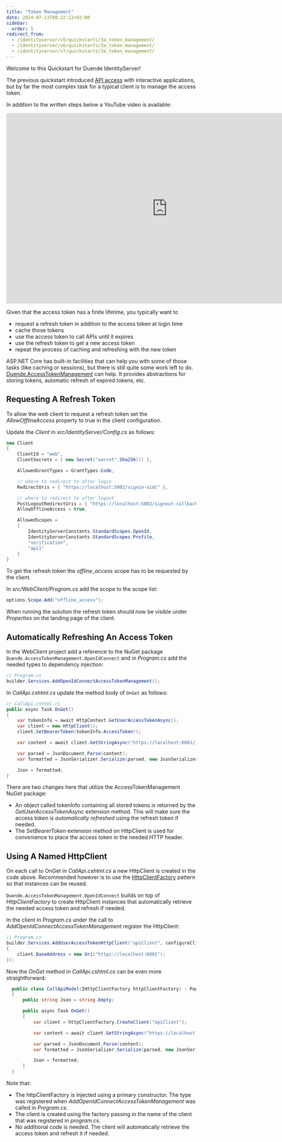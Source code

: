 ```yaml
---
title: "Token Management"
date: 2024-07-23T08:22:12+02:00
sidebar:
  order: 5
redirect_from:
  - /identityserver/v5/quickstarts/3a_token_management/
  - /identityserver/v6/quickstarts/3a_token_management/
  - /identityserver/v7/quickstarts/3a_token_management/
---
```


Welcome to this Quickstart for Duende IdentityServer!

The previous quickstart introduced [API access](/identityserver/quickstarts/3-api-access/) with interactive applications, but by far the most complex
task for a typical client is to manage the access token.

In addition to the written steps below a YouTube video is available:

<iframe width="853" height="505" src="https://www.youtube.com/embed/W8jtc2Ou1d4" title="YouTube video player" frameborder="0" allow="accelerometer; autoplay; clipboard-write; encrypted-media; gyroscope; picture-in-picture; web-share" referrerpolicy="strict-origin-when-cross-origin" allowfullscreen></iframe>

Given that the access token has a finite lifetime, you typically want to

- request a refresh token in addition to the access token at login time
- cache those tokens
- use the access token to call APIs until it expires
- use the refresh token to get a new access token
- repeat the process of caching and refreshing with the new token

ASP.NET Core has built-in facilities that can help you with some of those tasks
(like caching or sessions), but there is still quite some work left to do.
[Duende.AccessTokenManagement](https://github.com/DuendeSoftware/Duende.AccessTokenManagement/wiki)
can help. It provides abstractions for storing tokens, automatic refresh of expired tokens, etc.

## Requesting A Refresh Token

To allow the _web_ client to request a refresh token set the _AllowOfflineAccess_ property to true in the client
configuration.

Update the _Client_ in _src/IdentityServer/Config.cs_ as follows:

```cs
new Client
{
    ClientId = "web",
    ClientSecrets = { new Secret("secret".Sha256()) },

    AllowedGrantTypes = GrantTypes.Code,

    // where to redirect to after login
    RedirectUris = { "https://localhost:5002/signin-oidc" },

    // where to redirect to after logout
    PostLogoutRedirectUris = { "https://localhost:5002/signout-callback-oidc" },
    AllowOfflineAccess = true,

    AllowedScopes =
    {
        IdentityServerConstants.StandardScopes.OpenId,
        IdentityServerConstants.StandardScopes.Profile,
        "verification",
        "api1"
    }
}
```

To get the refresh token the _offline_access_ scope has to be requested by the client.

In _src/WebClient/Program.cs_ add the scope to the scope list:

```cs
options.Scope.Add("offline_access");
```

When running the solution the refresh token should now be visible under _Properties_ on the landing page of the client.

## Automatically Refreshing An Access Token

In the WebClient project add a reference to the NuGet package `Duende.AccessTokenManagement.OpenIdConnect` and in
_Program.cs_ add the needed types to dependency injection:

```cs
// Program.cs
builder.Services.AddOpenIdConnectAccessTokenManagement();
```

In _CallApi.cshtml.cs_ update the method body of `OnGet` as follows:

```cs
// CallApi.cshtml.cs
public async Task OnGet()
{
    var tokenInfo = await HttpContext.GetUserAccessTokenAsync();
    var client = new HttpClient();
    client.SetBearerToken(tokenInfo.AccessToken!);

    var content = await client.GetStringAsync("https://localhost:6001/identity");

    var parsed = JsonDocument.Parse(content);
    var formatted = JsonSerializer.Serialize(parsed, new JsonSerializerOptions { WriteIndented = true });

    Json = formatted;
}
```

There are two changes here that utilize the AccessTokenManagement NuGet package:

- An object called tokenInfo containing all stored tokens is returned by the _GetUserAccessTokenAsync_ extension method.
  This will make sure the access token is _automatically refreshed_ using the refresh token if needed.
- The _SetBearerToken_ extension method on HttpClient is used for convenience to place the access token in the needed
  HTTP header.

## Using A Named HttpClient

On each call to OnGet in _CallApi.cshtml.cs_ a new HttpClient is created in the code above. Recommended however is to
use the [HttpClientFactory](https://learn.microsoft.com/en-us/dotnet/core/extensions/httpclient-factory) pattern so that
instances can be reused.

`Duende.AccessTokenManagement.OpenIdConnect` builds on top of _HttpClientFactory_ to create HttpClient instances that
automatically retrieve the needed access token and refresh if needed.

In the client in _Program.cs_ under the call to _AddOpenIdConnectAccessTokenManagement_ register the HttpClient:

```cs
// Program.cs
builder.Services.AddUserAccessTokenHttpClient("apiClient", configureClient: client =>
{
    client.BaseAddress = new Uri("https://localhost:6001");
});
```

Now the _OnGet_ method in _CallApi.cshtml.cs_ can be even more straightforward:

```cs
  public class CallApiModel(IHttpClientFactory httpClientFactory) : PageModel
  {
      public string Json = string.Empty;

      public async Task OnGet()
      {
          var client = httpClientFactory.CreateClient("apiClient");

          var content = await client.GetStringAsync("https://localhost:6001/identity");

          var parsed = JsonDocument.Parse(content);
          var formatted = JsonSerializer.Serialize(parsed, new JsonSerializerOptions { WriteIndented = true });

          Json = formatted;
      }
  }
```

Note that:

- The httpClientFactory is injected using a primary constructor. The type was registered when
  _AddOpenIdConnectAccessTokenManagement_ was called in _Program.cs_.
- The client is created using the factory passing in the name of the client that was registered in _program.cs_.
- No additional code is needed. The client will automatically retrieve the access token and refresh it if needed.
